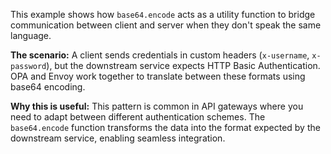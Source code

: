 This example shows how `base64.encode` acts as a utility function to bridge communication between client and server when they don't speak the same language.

**The scenario:** A client sends credentials in custom headers (`x-username`, `x-password`), but the downstream service expects HTTP Basic Authentication. OPA and Envoy work together to translate between these formats using base64 encoding.

**Why this is useful:** This pattern is common in API gateways where you need to adapt between different authentication schemes. The `base64.encode` function transforms the data into the format expected by the downstream service, enabling seamless integration.

